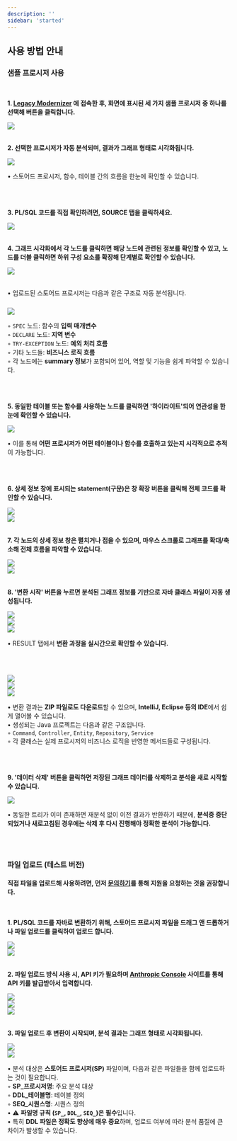 ```yaml
---
description: ''
sidebar: 'started'
---
```

<div class="container mt-4 mb-4">

## 사용 방법 안내

### 샘플 프로시저 사용
<br>

**1. [Legacy Modernizer](http://modernizer-app.uengine.io/) 에 접속한 후, 화면에 표시된 세 가지 샘플 프로시저 중 하나를 선택해 버튼을 클릭합니다.**

<img src="/images/use/01.png">
<br><br>

**2. 선택한 프로시저가 자동 분석되며, 결과가 그래프 형태로 시각화됩니다.**

<img src="/images/use/02.png">
<br>

• 스토어드 프로시저, 함수, 테이블 간의 흐름을 한눈에 확인할 수 있습니다.

<br><br>

**3. PL/SQL 코드를 직접 확인하려면, SOURCE 탭을 클릭하세요.**

<img src="/images/use/03.png">
<br><br>

**4. 그래프 시각화에서 각 노드를 클릭하면 해당 노드에 관련된 정보를 확인할 수 있고, 노드를 더블 클릭하면 하위 구성 요소를 확장해 단계별로 확인할 수 있습니다.**

<img src="/images/use/04.png">
<br><br>

• 업로드된 스토어드 프로시저는 다음과 같은 구조로 자동 분석됩니다.

<img src="/images/use/05.png" style="margin-top: 10px;">
<br>

  ◦ `SPEC` 노드: 함수의 **입력 매개변수**<br>
  ◦ `DECLARE` 노드: **지역 변수**<br>
  ◦ `TRY-EXCEPTION` 노드: **예외 처리 흐름**<br>
  ◦ 기타 노드들: **비즈니스 로직 흐름**<br>
  ◦ 각 노드에는 **summary 정보**가 포함되어 있어, 역할 및 기능을 쉽게 파악할 수 있습니다.

<br><br>

**5. 동일한 테이블 또는 함수를 사용하는 노드를 클릭하면 '하이라이트'되어 연관성을 한눈에 확인할 수 있습니다.**

<img src="/images/use/08.png">
<br>

• 이를 통해 **어떤 프로시저가 어떤 테이블이나 함수를 호출하고 있는지 시각적으로 추적**이 가능합니다.

<br><br>

**6. 상세 정보 창에 표시되는 statement(구문)은 창 확장 버튼을 클릭해 전체 코드를 확인할 수 있습니다.**

<img src="/images/use/06.png">
<br>

<img src="/images/use/07.png">
<br><br>

**7. 각 노드의 상세 정보 창은 펼치거나 접을 수 있으며, 마우스 스크롤로 그래프를 확대/축소해 전체 흐름을 파악할 수 있습니다.**

<img src="/images/use/09.png">
<br>

<img src="/images/use/10.png">
<br><br>

**8. '변환 시작' 버튼을 누르면 분석된 그래프 정보를 기반으로 자바 클래스 파일이 자동 생성됩니다.**

<img src="/images/use/11.png">
<br>

<img src="/images/use/12.png">
<br>

<img src="/images/use/15-2.png">
<br>

• RESULT 탭에서 **변환 과정을 실시간으로 확인할 수 있습니다.**

<br><br>

<img src="/images/use/13.png">
<br>

<img src="/images/use/14.png">
<br>

<img src="/images/use/15-1.png">
<br>

• 변환 결과는 **ZIP 파일로도 다운로드**할 수 있으며, **IntelliJ, Eclipse 등의 IDE**에서 쉽게 열어볼 수 있습니다.<br>
• 생성되는 Java 프로젝트는 다음과 같은 구조입니다.<br>
    ◦ `Command`, `Controller`, `Entity`, `Repository`, `Service`<br>
    ◦ 각 클래스는 실제 프로시저의 비즈니스 로직을 반영한 메서드들로 구성됩니다.
    
<br><br>

**9. '데이터 삭제' 버튼을 클릭하면 저장된 그래프 데이터를 삭제하고 분석을 새로 시작할 수 있습니다.**

<img src="/images/use/16.png">
<br>

• 동일한 트리가 이미 존재하면 재분석 없이 이전 결과가 반환하기 때문에, **분석중 중단되었거나 새로고침된 경우에는 삭제 후 다시 진행해야 정확한 분석이 가능합니다.**

<br><br>


### 파일 업로드 (테스트 버전)

#### 직접 파일을 업로드해 사용하려면, 먼저 **[문의하기](/#contact)를 통해 지원을 요청**하는 것을 권장합니다.
<br>

**1. PL/SQL 코드를 자바로 변환하기 위해, 스토어드 프로시저 파일을 드래그 앤 드롭하거나 파일 업로드를 클릭하여 업로드 합니다.**

<img src="/images/use/17.png">
<br>

<img src="/images/use/18.png">
<br><br>

**2. 파일 업로드 방식 사용 시, API 키가 필요하며 [Anthropic Console](https://console.anthropic.com/settings/keys) 사이트를 통해 API 키를 발급받아서 입력합니다.**

<img src="/images/use/19.png">
<br>

<img src="/images/use/20.png">
<br>

<img src="/images/use/21.png">
<br><br>

**3. 파일 업로드 후 변환이 시작되며, 분석 결과는 그래프 형태로 시각화됩니다.**

<img src="/images/use/22.png">
<br>

<img src="/images/use/23.png">
<br>

• 분석 대상은 **스토어드 프로시저(SP)** 파일이며, 다음과 같은 파일들을 함께 업로드하는 것이 필요합니다.<br>
    ◦ **SP_프로시저명**: 주요 분석 대상<br>
    ◦ **DDL_테이블명**: 테이블 정의<br>
    ◦ **SEQ_시퀀스명**: 시퀀스 정의<br>
• ⚠️ **파일명 규칙 (`SP_`, `DDL_`, `SEQ_`)은 필수**입니다.<br>
• 특히 **DDL 파일은 정확도 향상에 매우 중요**하며, 업로드 여부에 따라 분석 품질에 큰 차이가 발생할 수 있습니다.
<br><br>

</div>